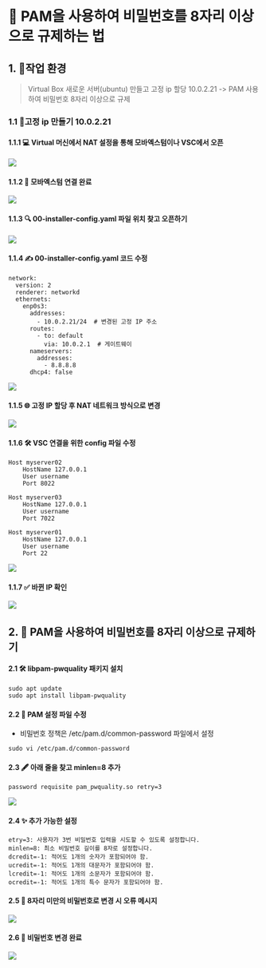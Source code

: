 # 🙈 PAM을 사용하여 비밀번호를 8자리 이상으로 규제하는 법

## 1. 👀작업 환경
> Virtual Box 새로운 서버(ubuntu) 만들고 고정 ip 할당 10.0.2.21 -> PAM 사용하여 비밀번호 8자리 이상으로 규제
### 1.1 📌고정 ip 만들기 10.0.2.21
#### 1.1.1 💻 Virtual 머신에서 NAT 설정을 통해 모바엑스텀이나 VSC에서 오픈
![](https://velog.velcdn.com/images/yuwankang/post/f3d494fe-136e-41cc-881c-998faed4d8e4/image.png)
#### 1.1.2 🔗 모바엑스텀 연결 완료
![](https://velog.velcdn.com/images/yuwankang/post/6307e721-3a76-4b58-b99a-50432c77a331/image.png)
#### 1.1.3 🔍 00-installer-config.yaml 파일 위치 찾고 오픈하기
![](https://velog.velcdn.com/images/yuwankang/post/ee6acf5e-664b-4da1-a1f6-b6b69f85dfe0/image.png)

#### 1.1.4 ✍️ 00-installer-config.yaml 코드 수정
```
network:
  version: 2
  renderer: networkd
  ethernets:
    enp0s3:
      addresses:
        - 10.0.2.21/24  # 변경된 고정 IP 주소
      routes:
        - to: default
          via: 10.0.2.1  # 게이트웨이
      nameservers:
        addresses:
          - 8.8.8.8
      dhcp4: false
```
  
![](https://velog.velcdn.com/images/yuwankang/post/e5b63979-adf0-4d9f-8ba2-ef9b3fd98875/image.png)

#### 1.1.5 🌐 고정 IP 할당 후 NAT 네트워크 방식으로 변경
  
![](https://velog.velcdn.com/images/yuwankang/post/012a3c1d-ba05-483a-95d7-3291ffeaa20e/image.png)

#### 1.1.6 🛠 VSC 연결을 위한 config 파일 수정
```
Host myserver02
    HostName 127.0.0.1
    User username
    Port 8022

Host myserver03
    HostName 127.0.0.1
    User username
    Port 7022

Host myserver01
    HostName 127.0.0.1
    User username
    Port 22
```
![](https://velog.velcdn.com/images/yuwankang/post/a26b6600-81a9-4373-8fd0-46f648698a55/image.png)

#### 1.1.7 ✅ 바뀐 IP 확인
  
![](https://velog.velcdn.com/images/yuwankang/post/ad4353cb-8613-4b51-bbc7-7a4f417ec2af/image.png)
## 2. 🔐 PAM을 사용하여 비밀번호를 8자리 이상으로 규제하기
#### 2.1 🛠 libpam-pwquality 패키지 설치
  
```
sudo apt update
sudo apt install libpam-pwquality
```
#### 2.2 📝 PAM 설정 파일 수정
- 비밀번호 정책은 /etc/pam.d/common-password 파일에서 설정
```
sudo vi /etc/pam.d/common-password
```
#### 2.3 🖋 아래 줄을 찾고 minlen=8 추가
```
password requisite pam_pwquality.so retry=3
```
![](https://velog.velcdn.com/images/yuwankang/post/96d1395b-8460-45e8-814b-874c3a8a450e/image.png)
#### 2.4 ✨ 추가 가능한 설정
```
etry=3: 사용자가 3번 비밀번호 입력을 시도할 수 있도록 설정합니다.
minlen=8: 최소 비밀번호 길이를 8자로 설정합니다.
dcredit=-1: 적어도 1개의 숫자가 포함되어야 함.
ucredit=-1: 적어도 1개의 대문자가 포함되어야 함.
lcredit=-1: 적어도 1개의 소문자가 포함되어야 함.
ocredit=-1: 적어도 1개의 특수 문자가 포함되어야 함.
```
#### 2.5 🚫 8자리 미만의 비밀번호로 변경 시 오류 메시지

![](https://velog.velcdn.com/images/yuwankang/post/e84d2b9e-0515-4c68-9622-8a117fd19f26/image.png)

#### 2.6 🔐 비밀번호 변경 완료
  
![](https://velog.velcdn.com/images/yuwankang/post/11034c9a-aac4-4b5e-bfc2-c9274fab6059/image.png)
